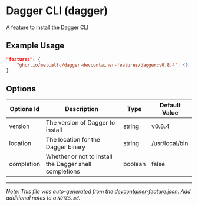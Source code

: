 # Dagger CLI (dagger)

A feature to install the Dagger CLI

## Example Usage

```json
"features": {
    "ghcr.io/metcalfc/dagger-devcontainer-features/dagger:v0.8.4": {}
}
```

## Options

| Options Id | Description | Type | Default Value |
|-----|-----|-----|-----|
| version | The version of Dagger to install | string | v0.8.4 |
| location | The location for the Dagger binary | string | /usr/local/bin |
| completion | Whether or not to install the Dagger shell completions | boolean | false |

---

_Note: This file was auto-generated from the [devcontainer-feature.json](https://github.com/metcalfc/dagger-devcontainer-feature/blob/main/src/dagger/devcontainer-feature.json).  Add additional notes to a `NOTES.md`._

